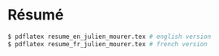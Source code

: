 # Résumé

```sh
$ pdflatex resume_en_julien_mourer.tex # english version
$ pdflatex resume_fr_julien_mourer.tex # french version
```
